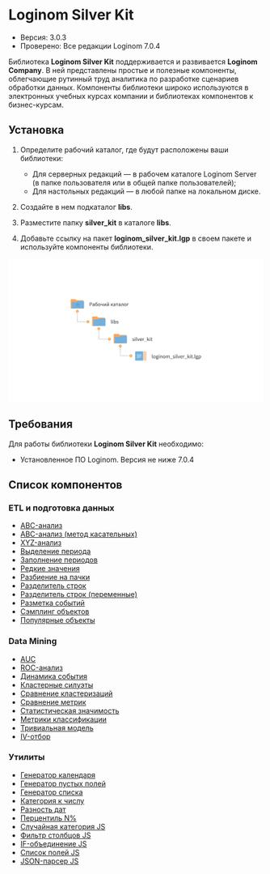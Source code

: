 # Loginom Silver Kit

* Версия: 3.0.3
* Проверено: Все редакции Loginom 7.0.4

Библиотека **Loginom Silver Kit** поддерживается и развивается **Loginom Company**. В ней представлены простые и полезные компоненты, облегчающие рутинный труд аналитика по разработке сценариев обработки данных. Компоненты библиотеки широко используются в электронных учебных курсах  компании и библиотеках компонентов к бизнес-курсам.

## Установка

1. Определите рабочий каталог, где будут расположены ваши библиотеки:

   * Для серверных редакций — в рабочем каталоге Loginom Server (в папке пользователя или в общей папке пользователей);
   * Для настольных редакций — в любой папке на локальном диске.

2. Создайте в нем подкаталог **libs**.

3. Разместите папку **silver_kit** в каталоге **libs**.

4. Добавьте ссылку на пакет **loginom_silver_kit.lgp** в своем пакете и используйте компоненты библиотеки.

![Схема расположения библиотеки в рабочем каталоге](docs/img/silver-kit.svg)

## Требования

Для работы библиотеки **Loginom Silver Kit** необходимо:

* Установленное ПО Loginom. Версия не ниже 7.0.4

## Список компонентов

### ETL и подготовка данных

* [ABC-анализ](./docs/abc-analysis.md)
* [ABC-анализ (метод касательных)](./docs/abc-analysis-method-of-tangents.md)
* [XYZ-анализ](./docs/xyz-analysis.md)
* [Выделение периода](./docs/period-selection.md)
* [Заполнение периодов](./docs/filling-in-periods.md)
* [Редкие значения](./docs/rare-values.md)
* [Разбиение на пачки](./docs/fragmentation.md)
* [Разделитель строк](./docs/cell-splitter.md)
* [Разделитель строк (переменные)](./docs/cell-splitter-variables.md)
* [Разметка событий](./docs/event-labeling.md)
* [Сэмплинг объектов](./docs/objects-sampling.md)
* [Популярные объекты](./docs/popular-objects.md)

### Data Mining

* [AUC](./docs/auc.md)
* [ROC-анализ](./docs/roc.md)
* [Динамика события](./docs/dynamics-of-events.md)
* [Кластерные силуэты](./docs/cluster-silhouettes.md)
* [Сравнение кластеризаций](./docs/comparison-of-clustering.md)
* [Сравнение метрик](./docs/comparison-of-metrics.md)
* [Статистическая значимость](./docs/statistical-significance.md)
* [Метрики классификации](./docs/classification-metrics.md)
* [Тривиальная модель](./docs/trivial-model.md)
* [IV-отбор](./docs/iv-sampler.md)

### Утилиты

* [Генератор календаря](./docs/calendar-generator.md)
* [Генератор пустых полей](./docs/empty-fields-generator.md)
* [Генератор списка](./docs/list-generator.md)
* [Категория к числу](./docs/category-to-number.md)
* [Разность дат](./docs/dates-difference.md)
* [Перцентиль N%](./docs/percentile-n.md)
* [Случайная категория JS](./docs/random-category.md)
* [Фильтр столбцов JS](./docs/column-filter.md)
* [IF-объединение JS](./docs/if-union.md)
* [Список полей JS](./docs/columns-list.md)
* [JSON-парсер JS](./docs/parse-json.md)